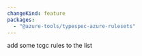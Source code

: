 ```yaml
---
changeKind: feature
packages:
  - "@azure-tools/typespec-azure-rulesets"
---
```


add some tcgc rules to the list
